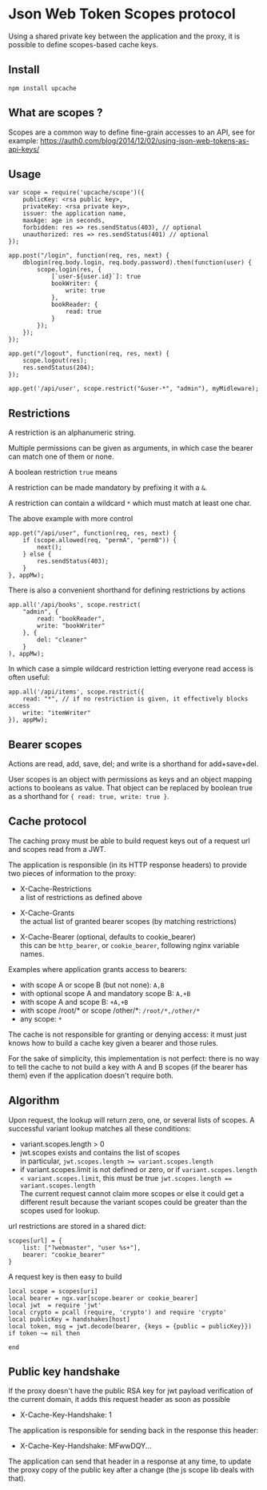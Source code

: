 Json Web Token Scopes protocol
==============================

Using a shared private key between the application and the proxy,
it is possible to define scopes-based cache keys.


Install
-------

```
npm install upcache
```


What are scopes ?
-----------------

Scopes are a common way to define fine-grain accesses to an API, see
for example:
https://auth0.com/blog/2014/12/02/using-json-web-tokens-as-api-keys/


Usage
-----

```
var scope = require('upcache/scope')({
	publicKey: <rsa public key>,
	privateKey: <rsa private key>,
	issuer: the application name,
	maxAge: age in seconds,
	forbidden: res => res.sendStatus(403), // optional
	unauthorized: res => res.sendStatus(401) // optional
});

app.post("/login", function(req, res, next) {
	dblogin(req.body.login, req.body.password).then(function(user) {
		scope.login(res, {
			[`user-${user.id}`]: true
			bookWriter: {
				write: true
			},
			bookReader: {
				read: true
			}
		});
	});
});

app.get("/logout", function(req, res, next) {
	scope.logout(res);
	res.sendStatus(204);
});

app.get('/api/user', scope.restrict("&user-*", "admin"), myMidleware);
```

Restrictions
------------

A restriction is an alphanumeric string.

Multiple permissions can be given as arguments,
in which case the bearer can match one of them or none.

A boolean restriction `true` means 

A restriction can be made mandatory by prefixing it with a `&`.

A restriction can contain a wildcard `*` which must match at least one char.

The above example with more control
```
app.get("/api/user", function(req, res, next) {
	if (scope.allowed(req, "permA", "permB")) {
		next();
	} else {
		res.sendStatus(403);
	}
}, appMw);
```

There is also a convenient shorthand for defining restrictions by actions
```
app.all('/api/books', scope.restrict(
	"admin", {
		read: "bookReader",
		write: "bookWriter"
	}, {
		del: "cleaner"
	}
), appMw);
```

In which case a simple wildcard restriction letting everyone read access is
often useful:

```
app.all('/api/items', scope.restrict({
	read: "*", // if no restriction is given, it effectively blocks access
	write: "itemWriter"
}), appMw);
```

Bearer scopes
-------------

Actions are read, add, save, del; and write is a shorthand for add+save+del.

User scopes is an object with permissions as keys and an object mapping actions
to booleans as value.
That object can be replaced by boolean true as a shorthand for
`{ read: true, write: true }`.


Cache protocol
--------------

The caching proxy must be able to build request keys out of a request url
and scopes read from a JWT.

The application is responsible (in its HTTP response headers) to provide two
pieces of information to the proxy:

- X-Cache-Restrictions  
  a list of restrictions as defined above

- X-Cache-Grants  
  the actual list of granted bearer scopes (by matching restrictions)

- X-Cache-Bearer (optional, defaults to cookie_bearer)  
  this can be `http_bearer`, or `cookie_bearer`, following nginx variable names.

Examples where application grants access to bearers:
- with scope A or scope B (but not none): `A,B`
- with optional scope A and mandatory scope B: `A,+B`
- with scope A and scope B: `+A,+B`
- with scope /root/* or scope /other/*: `/root/*,/other/*`
- any scope: `*`


The cache is not responsible for granting or denying access: it must just knows
how to build a cache key given a bearer and those rules.

For the sake of simplicity, this implementation is not perfect: there is no way
to tell the cache to not build a key with A and B scopes (if the bearer has them)
even if the application doesn't require both.


Algorithm
---------


Upon request, the lookup will return zero, one, or several lists of scopes.
A successful variant lookup matches all these conditions:
- variant.scopes.length > 0
- jwt.scopes exists and contains the list of scopes  
  in particular, `jwt.scopes.length >= variant.scopes.length`
- if variant.scopes.limit is not defined or zero,
  or if `variant.scopes.length < variant.scopes.limit`,
  this must be true `jwt.scopes.length == variant.scopes.length`  
  The current request cannot claim more scopes or else it could get a different
  result because the variant scopes could be greater than the scopes used
  for lookup.

url restrictions are stored in a shared dict:
```
scopes[url] = {
	list: ["?webmaster", "user %s+"],
	bearer: "cookie_bearer"
}
```

A request key is then easy to build
```
local scope = scopes[uri]
local bearer = ngx.var[scope.bearer or cookie_bearer]
local jwt  = require 'jwt'
local crypto = pcall (require, 'crypto') and require 'crypto'
local publicKey = handshakes[host]
local token, msg = jwt.decode(bearer, {keys = {public = publicKey}})
if token ~= nil then
	
end

```


Public key handshake
--------------------

If the proxy doesn't have the public RSA key for jwt payload verification of the
current domain, it adds this request header as soon as possible
- X-Cache-Key-Handshake: 1

The application is responsible for sending back in the response this header:
- X-Cache-Key-Handshake: MFwwDQY...

The application can send that header in a response at any time, to update the
proxy copy of the public key after a change (the js scope lib deals with that).


